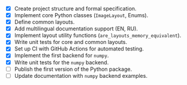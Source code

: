 - [x] Create project structure and formal specification.
- [x] Implement core Python classes (`ImageLayout`, Enums).
- [x] Define common layouts.
- [x] Add multilingual documentation support (EN, RU).
- [x] Implement layout utility functions (`are_layouts_memory_equivalent`).
- [x] Write unit tests for core and common layouts.
- [x] Set up CI with GitHub Actions for automated testing.
- [x] Implement the first backend for `numpy`.
- [x] Write unit tests for the `numpy` backend.
- [ ] Publish the first version of the Python package.
- [ ] Update documentation with `numpy` backend examples.
